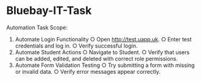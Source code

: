 # Bluebay-IT-Task
Automation Task Scope:
1. Automate Login Functionality
○ Open http://test.uapp.uk.
○ Enter test credentials and log in.
○ Verify successful login.
2. Automate Student Actions
○ Navigate to Student.
○ Verify that users can be added, edited, and deleted with
correct role permissions.
3. Automate Form Validation Testing
○ Try submitting a form with missing or invalid data.
○ Verify error messages appear correctly.
